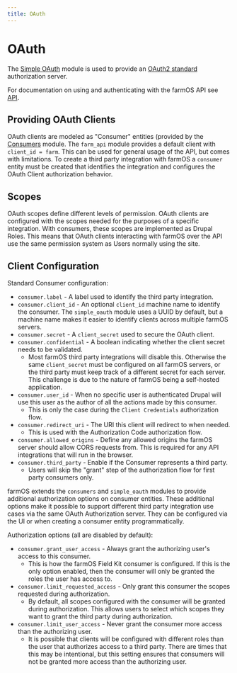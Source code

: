 ```yaml
---
title: OAuth
---
```


# OAuth

The [Simple OAuth](https://www.drupal.org/project/simple_oauth) module is used
to provide an [OAuth2 standard](https://oauth.net/2/) authorization server.

For documentation on using and authenticating with the farmOS API see [API](/api).

## Providing OAuth Clients

OAuth clients are modeled as "Consumer" entities (provided by the
[Consumers](https://www.drupal.org/project/consumers) module. The `farm_api`
module provides a default client with `client_id = farm`. This can be used for
general usage of the API, but comes with limitations. To create a third party
integration with farmOS a `consumer` entity must be created that identifies
the integration and configures the OAuth Client authorization behavior.

## Scopes

OAuth scopes define different levels of permission. OAuth clients are
configured with the scopes needed for the purposes of a specific integration.
With consumers, these scopes are implemented as Drupal Roles. This means that
OAuth clients interacting with farmOS over the API use the same permission
system as Users normally using the site.

## Client Configuration

Standard Consumer configuration:

- `consumer.label` - A label used to identify the third party integration.
- `consumer.client_id` - An optional `client_id` machine name to identify the
 consumer. The `simple_oauth` module uses a UUID by default, but a machine
 name makes it easier to identify clients across multiple farmOS servers.
- `consumer.secret` - A `client_secret` used to secure the OAuth client.
- `consumer.confidential` - A boolean indicating whether the client secret
  needs to be validated.
    - Most farmOS third party integrations will disable this. Otherwise the
      same `client_secret` must be configured on all farmOS servers, or the
      third party must keep track of a different secret for each server. This
      challenge is due to the nature of farmOS being a self-hosted application.
- `consumer.user_id` - When no specific user is authenticated Drupal will use
 this user as the author of all the actions made by this consumer.
    - This is only the case during the `Client Credentials` authorization flow.
- `consumer.redirect_uri` - The URI this client will redirect to when needed.
    - This is used with the Authorization Code authorization flow.
- `consumer.allowed_origins` - Define any allowed origins the farmOS server
  should allow CORS requests from. This is required for any API integrations
  that will run in the browser.
- `consumer.third_party` - Enable if the Consumer represents a third party.
    - Users will skip the "grant" step of the authorization flow for first
      party consumers only.

farmOS extends the `consumers` and `simple_oauth` modules to provide additional
authorization options on consumer entities. These additional options make it
possible to support different third party integration use cases via the same
OAuth Authorization server. They can be configured via the UI or when creating
a consumer entity programmatically.

Authorization options (all are disabled by default):

- `consumer.grant_user_access` - Always grant the authorizing user's access
 to this consumer.
    - This is how the farmOS Field Kit consumer is configured. If this is the
      only option enabled, then the consumer will only be granted the roles
      the user has access to.
- `consumer.limit_requested_access` - Only grant this consumer the scopes
 requested during authorization.
    - By default, all scopes configured with the consumer will be granted
      during authorization. This allows users to select which scopes they want
      to grant the third party during authorization.
- `consumer.limit_user_access` - Never grant the consumer more access than
 the authorizing user.
    - It is possible that clients will be configured with different roles
      than the user that authorizes access to a third party. There are times
      that this may be intentional, but this setting ensures that consumers
      will not be granted more access than the authorizing user.
